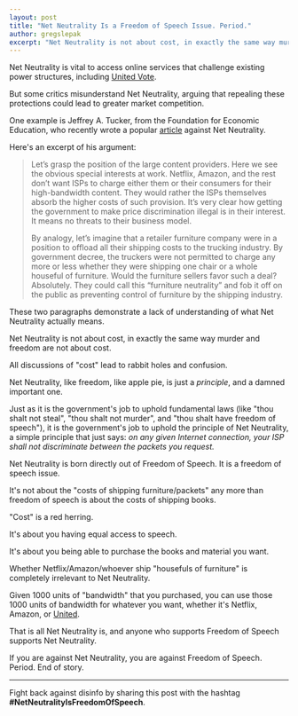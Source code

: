 ```yaml
---
layout: post
title: "Net Neutrality Is a Freedom of Speech Issue. Period."
author: gregslepak
excerpt: "Net Neutrality is not about cost, in exactly the same way murder and freedom are not about cost. It's about you having equal access to speech, and is vital to services like United."
---
```


Net Neutrality is vital to access online services that challenge existing power structures, including [United Vote](/2017/11/06/announcing-united-vote/).

But some critics misunderstand Net Neutrality, arguing that repealing these protections could lead to greater market competition.

One example is Jeffrey A. Tucker, from the Foundation for Economic Education, who recently wrote a popular [article](https://fee.org/articles/goodbye-net-neutrality-hello-competition/) against Net Neutrality.

Here's an excerpt of his argument:

> Let’s grasp the position of the large content providers. Here we see the obvious special interests at work. Netflix, Amazon, and the rest don’t want ISPs to charge either them or their consumers for their high-bandwidth content. They would rather the ISPs themselves absorb the higher costs of such provision. It’s very clear how getting the government to make price discrimination illegal is in their interest. It means no threats to their business model.
>
> By analogy, let’s imagine that a retailer furniture company were in a position to offload all their shipping costs to the trucking industry. By government decree, the truckers were not permitted to charge any more or less whether they were shipping one chair or a whole houseful of furniture. Would the furniture sellers favor such a deal? Absolutely. They could call this “furniture neutrality” and fob it off on the public as preventing control of furniture by the shipping industry.

These two paragraphs demonstrate a lack of understanding of what Net Neutrality actually means.

Net Neutrality is not about cost, in exactly the same way murder and freedom are not about cost.

All discussions of "cost" lead to rabbit holes and confusion.

Net Neutrality, like freedom, like apple pie, is just a *principle*, and a damned important one.

Just as it is the government's job to uphold fundamental laws (like "thou shalt not steal", "thou shalt not murder", and "thou shalt have freedom of speech"), it is the government's job to uphold the principle of Net Neutrality, a simple principle that just says: *on any given Internet connection, your ISP shall not discriminate between the packets you request.*

Net Neutrality is born directly out of Freedom of Speech. It is a freedom of speech issue.

It's not about the "costs of shipping furniture/packets" any more than freedom of speech is about the costs of shipping books.

"Cost" is a red herring.

It's about you having equal access to speech.

It's about you being able to purchase the books and material you want.

Whether Netflix/Amazon/whoever ship "housefuls of furniture" is completely irrelevant to Net Neutrality.

Given 1000 units of "bandwidth" that you purchased, you can use those 1000 units of bandwidth for whatever you want, whether it's Netflix, Amazon, or [United](https://united.vote).

That is all Net Neutrality is, and anyone who supports Freedom of Speech supports Net Neutrality.

If you are against Net Neutrality, you are against Freedom of Speech. Period. End of story.

----------

Fight back against disinfo by sharing this post with the hashtag **#NetNeutralityIsFreedomOfSpeech**.
